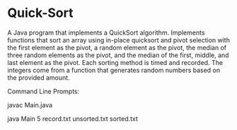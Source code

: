 # Quick-Sort

A Java program that implements a QuickSort algorithm. Implements functions that sort an array using in-place quicksort and pivot selection with the first element as the pivot, a random element as the pivot, the median of three random elements as the pivot, and the median of the first, middle, and last element as the pivot. Each sorting method is timed and recorded. The integers come from a function that generates random numbers based on the provided amount.

Command Line Prompts:

  javac Main.java
  
  java Main 5 record.txt unsorted.txt sorted.txt
